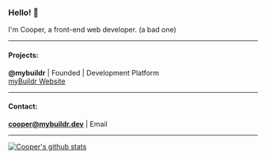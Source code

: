 ### Hello! 👋
I'm Cooper, a front-end web developer. (a bad one)

___

#### Projects:

**@mybuildr** | Founded | Development Platform 
<br><a href="https://mybuildr.dev/">myBuildr Website</a>

___

#### Contact:

**cooper@mybuildr.dev** | Email

___

[![Cooper's github stats](https://github-readme-stats.vercel.app/api?username=cooper25)](https://github.com/anuraghazra/github-readme-stats)
